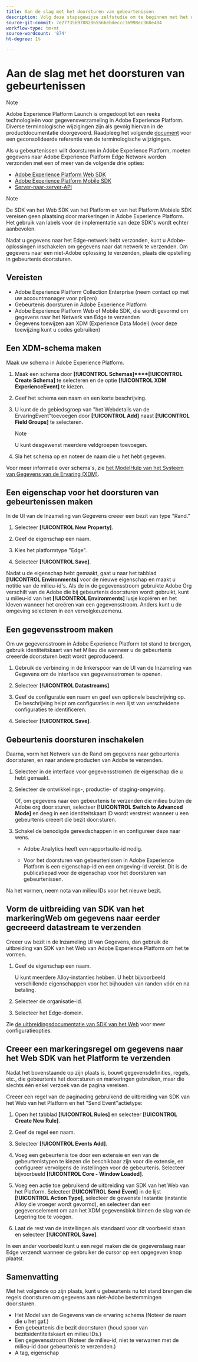 ```yaml
---
title: Aan de slag met het doorsturen van gebeurtenissen
description: Volg deze stapsgewijze zelfstudie om te beginnen met het doorsturen van gebeurtenissen in Adobe Experience Platform.
source-git-commit: 7e27735697882065566ebdeccc36998ec368e404
workflow-type: tm+mt
source-wordcount: '874'
ht-degree: 1%

---
```


# Aan de slag met het doorsturen van gebeurtenissen

>[!NOTE]
>
>Adobe Experience Platform Launch is omgedoopt tot een reeks technologieën voor gegevensverzameling in Adobe Experience Platform. Diverse terminologische wijzigingen zijn als gevolg hiervan in de productdocumentatie doorgevoerd. Raadpleeg het volgende [document](../../term-updates.md) voor een geconsolideerde referentie van de terminologische wijzigingen.

Als u gebeurtenissen wilt doorsturen in Adobe Experience Platform, moeten gegevens naar Adobe Experience Platform Edge Network worden verzonden met een of meer van de volgende drie opties:

* [Adobe Experience Platform Web SDK](../../extensions/web/sdk/overview.md)
* [Adobe Experience Platform Mobile SDK](https://sdkdocs.com)
* [Server-naar-server-API](https://experienceleague.adobe.com/docs/audience-manager/user-guide/api-and-sdk-code/dcs/dcs-apis/dcs-s2s.html?lang=en)

>[!NOTE]
>De SDK van het Web SDK van het Platform en van het Platform Mobiele SDK vereisen geen plaatsing door markeringen in Adobe Experience Platform. Het gebruik van labels voor de implementatie van deze SDK&#39;s wordt echter aanbevolen.

Nadat u gegevens naar het Edge-netwerk hebt verzonden, kunt u Adobe-oplossingen inschakelen om gegevens naar dat netwerk te verzenden. Om gegevens naar een niet-Adobe oplossing te verzenden, plaats die opstelling in gebeurtenis door:sturen.

## Vereisten

* Adobe Experience Platform Collection Enterprise (neem contact op met uw accountmanager voor prijzen)
* Gebeurtenis doorsturen in Adobe Experience Platform
* Adobe Experience Platform Web of Mobile SDK, die wordt gevormd om gegevens naar het Netwerk van Edge te verzenden
* Gegevens toewijzen aan XDM (Experience Data Model) (voor deze toewijzing kunt u codes gebruiken)

## Een XDM-schema maken

Maak uw schema in Adobe Experience Platform.

1. Maak een schema door **[!UICONTROL Schemas]****[!UICONTROL Create Schema]** te selecteren en de optie **[!UICONTROL XDM ExperienceEvent]** te kiezen.

1. Geef het schema een naam en een korte beschrijving.

1. U kunt de de gebiedsgroep van &quot;het Webdetails van de ErvaringEvent&quot;toevoegen door **[!UICONTROL Add]** naast **[!UICONTROL Field Groups]** te selecteren.

   >[!NOTE]
   >
   >U kunt desgewenst meerdere veldgroepen toevoegen.

1. Sla het schema op en noteer de naam die u het hebt gegeven.

Voor meer informatie over schema&#39;s, zie [het ModelHulp van het Systeem van Gegevens van de Ervaring (XDM)](https://experienceleague.adobe.com/docs/experience-platform/xdm/home.html?lang=nl).

## Een eigenschap voor het doorsturen van gebeurtenissen maken

In de UI van de Inzameling van Gegevens creeer een bezit van type &quot;Rand.&quot;

1. Selecteer **[!UICONTROL New Property]**.

1. Geef de eigenschap een naam.

1. Kies het platformtype &quot;Edge&quot;.

1. Selecteer **[!UICONTROL Save]**.

Nadat u de eigenschap hebt gemaakt, gaat u naar het tabblad **[!UICONTROL Environments]** voor de nieuwe eigenschap en maakt u
notitie van de milieu-id&#39;s. Als de in de gegevensstroom gebruikte Adobe Org verschilt van de Adobe die bij gebeurtenis door:sturen wordt gebruikt, kunt u milieu-id van het **[!UICONTROL Environments]** lusje kopiëren en het kleven wanneer het creëren van een gegevensstroom. Anders kunt u de omgeving selecteren in een vervolgkeuzemenu.

## Een gegevensstroom maken

Om uw gegevensstroom in Adobe Experience Platform tot stand te brengen, gebruik identiteitskaart van het Milieu die wanneer u de gebeurtenis creeerde door:sturen bezit wordt geproduceerd.

1. Gebruik de verbinding in de linkerspoor van de UI van de Inzameling van Gegevens om de interface van gegevensstromen te openen.

1. Selecteer **[!UICONTROL Datastreams]**.

1. Geef de configuratie een naam en geef een optionele beschrijving op.
De beschrijving helpt om configuraties in een lijst van verscheidene configuraties te identificeren.

1. Selecteer **[!UICONTROL Save]**.



## Gebeurtenis doorsturen inschakelen

Daarna, vorm het Netwerk van de Rand om gegevens naar gebeurtenis door:sturen, en naar andere producten van Adobe te verzenden.

1. Selecteer in de interface voor gegevensstromen de eigenschap die u hebt gemaakt.

1. Selecteer de ontwikkelings-, productie- of staging-omgeving.

   Of, om gegevens naar een gebeurtenis te verzenden die milieu buiten de Adobe org door:sturen, selecteer **[!UICONTROL Switch to Advanced Mode]** en deeg in een identiteitskaart ID wordt verstrekt wanneer u een gebeurtenis creeert die bezit door:sturen.

1. Schakel de benodigde gereedschappen in en configureer deze naar wens.

   * Adobe Analytics heeft een rapportsuite-id nodig.

   * Voor het doorsturen van gebeurtenissen in Adobe Experience Platform is een eigenschap-id en een omgeving-id vereist. Dit is de publicatiepad voor de eigenschap voor het doorsturen van gebeurtenissen.

Na het vormen, neem nota van milieu IDs voor het nieuwe bezit.

## Vorm de uitbreiding van SDK van het markeringWeb om gegevens naar eerder gecreeerd datastream te verzenden

Creeer uw bezit in de Inzameling UI van Gegevens, dan gebruik de uitbreiding van SDK van het Web van Adobe Experience Platform om het te vormen.

1. Geef de eigenschap een naam.

   U kunt meerdere Alloy-instanties hebben. U hebt bijvoorbeeld verschillende eigenschappen voor het bijhouden van randen vóór en na betaling.

1. Selecteer de organisatie-id.

1. Selecteer het Edge-domein.

Zie [de uitbreidingsdocumentatie van SDK van het Web](../../extensions/web/sdk/overview.md) voor meer configuratieopties.

## Creeer een markeringsregel om gegevens naar het Web SDK van het Platform te verzenden

Nadat het bovenstaande op zijn plaats is, bouwt gegevensdefinities, regels, etc., die gebeurtenis het door:sturen en markeringen gebruiken, maar die slechts één enkel verzoek van de pagina vereisen.

Creeer een regel van de paginading gebruikend de uitbreiding van SDK van het Web van het Platform en het &quot;Send Event&quot;actietype:

1. Open het tabblad **[!UICONTROL Rules]** en selecteer **[!UICONTROL Create New Rule]**.

1. Geef de regel een naam.

1. Selecteer **[!UICONTROL Events Add]**.

1. Voeg een gebeurtenis toe door een extensie en een van de gebeurtenistypen te kiezen die beschikbaar zijn voor die extensie, en configureer vervolgens de instellingen voor de gebeurtenis. Selecteer bijvoorbeeld **[!UICONTROL Core - Window Loaded]**.

1. Voeg een actie toe gebruikend de uitbreiding van SDK van het Web van het Platform. Selecteer **[!UICONTROL Send Event]** in de lijst **[!UICONTROL Action Type]**, selecteer de gewenste Instantie (instantie Alloy die vroeger wordt gevormd), en selecteer dan een gegevenselement om aan het XDM gegevensblok binnen de slag van de Legering toe te voegen.

1. Laat de rest van de instellingen als standaard voor dit voorbeeld staan en selecteer **[!UICONTROL Save]**.

In een ander voorbeeld kunt u een regel maken die de gegevenslaag naar Edge verzendt wanneer de gebruiker de cursor op een opgegeven knop plaatst.

## Samenvatting

Met het volgende op zijn plaats, kunt u gebeurtenis nu tot stand brengen die regels door:sturen om gegevens aan niet-Adobe bestemmingen door:sturen.

* Het Model van de Gegevens van de ervaring schema (Noteer de naam die u het gaf.)
* Een gebeurtenis die bezit door:sturen (houd spoor van bezitsidentiteitskaart en milieu IDs.)
* Een gegevensstroom (Noteer de milieu-id, niet te verwarren met de milieu-id door gebeurtenis te verzenden.)
* A tag, eigenschap

